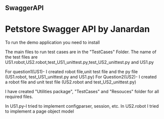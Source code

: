## SwaggerAPI
# Petstore Swagger API by Janardan

To run the demo application you need to install


The main files to run test cases are in the "TestCases" Folder.
The name of the test files are US1.robot,US2.robot,test_US1_unittest.py,test_US2_unittest.py and US1.py 

For question1(US1)- I created robot file,unit test file and the py file (US1.robot, test_US1_unittest.py and US1.py)
For Question2(US2)- I created a robot file and unit test file (US2.robot and test_US2_unittest.py)

I have created "Utilities package", "TestCases" and "Resouces" folder for all required files.


In US1.py-I tried to implement configparser, session, etc.
In US2.robot I tried to implement a page object model
